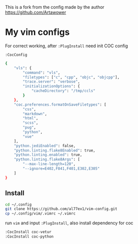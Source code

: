 This is a fork from the config made by the author https://github.com/Artawower


# My vim configs


For correct working, after `:PlugInstall` need init COC config

`:CocConfig`

```bash
{
	"vls": {
		"command": "vls",
		"filetypes": ["c", "cpp", "objc", "objcpp"],
		"trace.server": "verbose",
		"initializationOptions": {
			"cacheDirectory": "/tmp/ccls"
		}
	},
	"coc.preferences.formatOnSaveFiletypes": [
		"css",
		"markdown",
		"html",
		"scss",
		"pug",
		"python",
		"vue"
	],
	"python.jediEnabled": false,
	"python.linting.flake8Enabled": true,
	"python.linting.enabled": true,
	"python.linting.flake8Args": [
		"--max-line-length=120",
		"--ignore=E402,F841,F401,E302,E305"
	]
}
```
## Install

```bash 
cd ~/.config
git clone https://github.com/al77ex1/vim-config.git
cp ~/.config/vim/.vimrc ~/.vimrc
```

run `vim` and input `:PlugInstall`, also install dependency for coc
```bash
:CocInstall coc-vetur
:CocInstall coc-python
```
